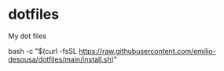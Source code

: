 # dotfiles
My dot files

bash -c "$(curl -fsSL https://raw.githubusercontent.com/emilio-desousa/dotfiles/main/install.sh)"
